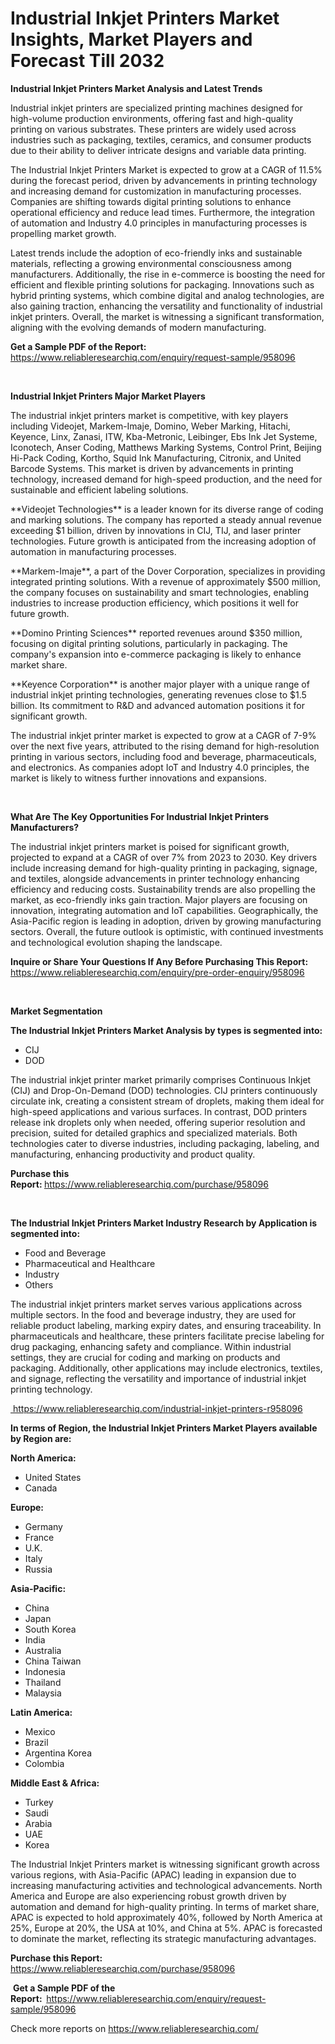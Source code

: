 <p><h1>Industrial Inkjet Printers Market Insights, Market Players and Forecast Till 2032</h1></p><p><strong>Industrial Inkjet Printers Market Analysis and Latest Trends</strong></p>
<p><p>Industrial inkjet printers are specialized printing machines designed for high-volume production environments, offering fast and high-quality printing on various substrates. These printers are widely used across industries such as packaging, textiles, ceramics, and consumer products due to their ability to deliver intricate designs and variable data printing.</p><p>The Industrial Inkjet Printers Market is expected to grow at a CAGR of 11.5% during the forecast period, driven by advancements in printing technology and increasing demand for customization in manufacturing processes. Companies are shifting towards digital printing solutions to enhance operational efficiency and reduce lead times. Furthermore, the integration of automation and Industry 4.0 principles in manufacturing processes is propelling market growth.</p><p>Latest trends include the adoption of eco-friendly inks and sustainable materials, reflecting a growing environmental consciousness among manufacturers. Additionally, the rise in e-commerce is boosting the need for efficient and flexible printing solutions for packaging. Innovations such as hybrid printing systems, which combine digital and analog technologies, are also gaining traction, enhancing the versatility and functionality of industrial inkjet printers. Overall, the market is witnessing a significant transformation, aligning with the evolving demands of modern manufacturing.</p></p>
<p><strong>Get a Sample PDF of the Report:&nbsp;</strong> <a href="https://www.reliableresearchiq.com/enquiry/request-sample/958096?utm_campaign=2196&utm_medium=2&utm_source=Github&utm_content=ia&utm_term=17022025&utm_id=industrial-inkjet-printers">https://www.reliableresearchiq.com/enquiry/request-sample/958096</a></p>
<p>&nbsp;</p>
<p><strong>Industrial Inkjet Printers Major Market Players</strong></p>
<p><p>The industrial inkjet printers market is competitive, with key players including Videojet, Markem-Imaje, Domino, Weber Marking, Hitachi, Keyence, Linx, Zanasi, ITW, Kba-Metronic, Leibinger, Ebs Ink Jet Systeme, Iconotech, Anser Coding, Matthews Marking Systems, Control Print, Beijing Hi-Pack Coding, Kortho, Squid Ink Manufacturing, Citronix, and United Barcode Systems. This market is driven by advancements in printing technology, increased demand for high-speed production, and the need for sustainable and efficient labeling solutions.</p><p>**Videojet Technologies** is a leader known for its diverse range of coding and marking solutions. The company has reported a steady annual revenue exceeding $1 billion, driven by innovations in CIJ, TIJ, and laser printer technologies. Future growth is anticipated from the increasing adoption of automation in manufacturing processes.</p><p>**Markem-Imaje**, a part of the Dover Corporation, specializes in providing integrated printing solutions. With a revenue of approximately $500 million, the company focuses on sustainability and smart technologies, enabling industries to increase production efficiency, which positions it well for future growth.</p><p>**Domino Printing Sciences** reported revenues around $350 million, focusing on digital printing solutions, particularly in packaging. The company's expansion into e-commerce packaging is likely to enhance market share.</p><p>**Keyence Corporation** is another major player with a unique range of industrial inkjet printing technologies, generating revenues close to $1.5 billion. Its commitment to R&D and advanced automation positions it for significant growth.</p><p>The industrial inkjet printer market is expected to grow at a CAGR of 7-9% over the next five years, attributed to the rising demand for high-resolution printing in various sectors, including food and beverage, pharmaceuticals, and electronics. As companies adopt IoT and Industry 4.0 principles, the market is likely to witness further innovations and expansions.</p></p>
<p>&nbsp;</p>
<p><strong>What Are The Key Opportunities For Industrial Inkjet Printers Manufacturers?</strong></p>
<p><p>The industrial inkjet printers market is poised for significant growth, projected to expand at a CAGR of over 7% from 2023 to 2030. Key drivers include increasing demand for high-quality printing in packaging, signage, and textiles, alongside advancements in printer technology enhancing efficiency and reducing costs. Sustainability trends are also propelling the market, as eco-friendly inks gain traction. Major players are focusing on innovation, integrating automation and IoT capabilities. Geographically, the Asia-Pacific region is leading in adoption, driven by growing manufacturing sectors. Overall, the future outlook is optimistic, with continued investments and technological evolution shaping the landscape.</p></p>
<p><strong>Inquire or Share Your Questions If Any Before Purchasing This Report:</strong> <a href="https://www.reliableresearchiq.com/enquiry/pre-order-enquiry/958096?utm_campaign=2196&utm_medium=2&utm_source=Github&utm_content=ia&utm_term=17022025&utm_id=industrial-inkjet-printers">https://www.reliableresearchiq.com/enquiry/pre-order-enquiry/958096</a></p>
<p>&nbsp;</p>
<p><strong>Market Segmentation</strong></p>
<p><strong>The Industrial Inkjet Printers Market Analysis by types is segmented into:</strong></p>
<p><ul><li>CIJ</li><li>DOD</li></ul></p>
<p><p>The industrial inkjet printer market primarily comprises Continuous Inkjet (CIJ) and Drop-On-Demand (DOD) technologies. CIJ printers continuously circulate ink, creating a consistent stream of droplets, making them ideal for high-speed applications and various surfaces. In contrast, DOD printers release ink droplets only when needed, offering superior resolution and precision, suited for detailed graphics and specialized materials. Both technologies cater to diverse industries, including packaging, labeling, and manufacturing, enhancing productivity and product quality.</p></p>
<p><strong>Purchase this Report:&nbsp;</strong><a href="https://www.reliableresearchiq.com/purchase/958096?utm_campaign=2196&utm_medium=2&utm_source=Github&utm_content=ia&utm_term=17022025&utm_id=industrial-inkjet-printers">https://www.reliableresearchiq.com/purchase/958096</a></p>
<p>&nbsp;</p>
<p><strong>The Industrial Inkjet Printers Market Industry Research by Application is segmented into:</strong></p>
<p><ul><li>Food and Beverage</li><li>Pharmaceutical and Healthcare</li><li>Industry</li><li>Others</li></ul></p>
<p><p>The industrial inkjet printers market serves various applications across multiple sectors. In the food and beverage industry, they are used for reliable product labeling, marking expiry dates, and ensuring traceability. In pharmaceuticals and healthcare, these printers facilitate precise labeling for drug packaging, enhancing safety and compliance. Within industrial settings, they are crucial for coding and marking on products and packaging. Additionally, other applications may include electronics, textiles, and signage, reflecting the versatility and importance of industrial inkjet printing technology.</p></p>
<p><a href="https://www.reliableresearchiq.com/industrial-inkjet-printers-r958096?utm_campaign=2196&utm_medium=2&utm_source=Github&utm_content=ia&utm_term=17022025&utm_id=industrial-inkjet-printers">&nbsp;https://www.reliableresearchiq.com/industrial-inkjet-printers-r958096</a></p>
<p><strong>In terms of Region, the Industrial Inkjet Printers Market Players available by Region are:</strong></p>
<p>
    <p> <strong> North America: </strong>
        <ul>
            <li>United States</li>
            <li>Canada</li>
        </ul>
        </p> 
    <p> <strong> Europe: </strong>
        <ul>
            <li>Germany</li>
            <li>France</li>
            <li>U.K.</li>
            <li>Italy</li>
            <li>Russia</li>
        </ul>
        </p> 
    <p> <strong> Asia-Pacific: </strong>
        <ul>
            <li>China</li>
            <li>Japan</li>
            <li>South Korea</li>
            <li>India</li>
            <li>Australia</li>
            <li>China Taiwan</li>
            <li>Indonesia</li>
            <li>Thailand</li>
            <li>Malaysia</li>
        </ul>
        </p> 
    <p> <strong> Latin America: </strong>
        <ul>
            <li>Mexico</li>
            <li>Brazil</li>
            <li>Argentina Korea</li>
            <li>Colombia</li>
        </ul>
        </p> 
    <p> <strong> Middle East & Africa: </strong>
        <ul>
            <li>Turkey</li>
            <li>Saudi</li>
            <li>Arabia</li>
            <li>UAE</li>
            <li>Korea</li>
        </ul>
    </p>
    </p>
<p><p>The Industrial Inkjet Printers market is witnessing significant growth across various regions, with Asia-Pacific (APAC) leading in expansion due to increasing manufacturing activities and technological advancements. North America and Europe are also experiencing robust growth driven by automation and demand for high-quality printing. In terms of market share, APAC is expected to hold approximately 40%, followed by North America at 25%, Europe at 20%, the USA at 10%, and China at 5%. APAC is forecasted to dominate the market, reflecting its strategic manufacturing advantages.</p></p>
<p><strong>Purchase this Report: </strong><a href="https://www.reliableresearchiq.com/purchase/958096?utm_campaign=2196&utm_medium=2&utm_source=Github&utm_content=ia&utm_term=17022025&utm_id=industrial-inkjet-printers">https://www.reliableresearchiq.com/purchase/958096</a></p>
<p>&nbsp;<strong>Get a Sample PDF of the Report:&nbsp;&nbsp;</strong><a href="https://www.reliableresearchiq.com/enquiry/request-sample/958096?utm_campaign=2196&utm_medium=2&utm_source=Github&utm_content=ia&utm_term=17022025&utm_id=industrial-inkjet-printers">https://www.reliableresearchiq.com/enquiry/request-sample/958096</a></p>
<p><strong></strong></p>
<p>Check more reports on <a href="https://www.reliableresearchiq.com/?utm_campaign=2196&utm_medium=2&utm_source=Github&utm_content=ia&utm_term=17022025&utm_id=industrial-inkjet-printers">https://www.reliableresearchiq.com/</a></p>
